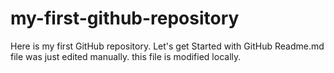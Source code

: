 # my-first-github-repository

Here is my first GitHub repository. Let's get Started with GitHub
Readme.md file was just edited manually.
this file is modified locally.
